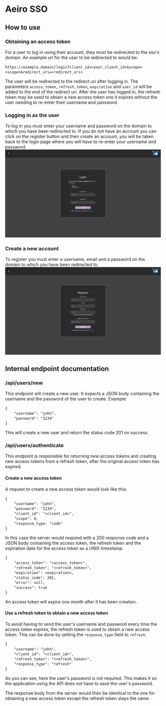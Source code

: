 # **Aeiro SSO**

## **How to use**

### Obtaining an access token
For a user to log in using their account, they must be redirected to the sso's domain. An example url for the user to be redirected to would be:

    https://example.domain/login?client_id=<your_client_id>&scope=<scope>&redirect_uri=<redirect_uri>

The user will be redirected to the redirect uri after logging in. The parameters `access_token`, `refresh_token`, `expiration` and `user_id` will be added to the end of the redirect uri. After the user has logged in, the refresh token may be used to obtain a new access token one it expires without the user needing to re-enter their username and password.

### Logging in as the user
To log in you must enter your username and password on the domain to which you have been redirected to. If you do not have an account you can click on the register button and then create an account, you will be taken back to the login page where you will have to re-enter your username and password.
![Login page](static/img/login.png)

### Create a new account
To register you must enter a username, email and a password on the domain to which you have been redirected to.
![Register page](static/img/register.png)

## **Internal endpoint documentation**

### /api/users/new
This endpoint will create a new user. It expects a JSON body containing the username and the password of the user to create. Example:

    {
        "username": "john",
        "password": "1234"
    }

This will create a new user and return the status code 201 on success.

### /api/users/authenticate
This endpoint is responsible for returning new access tokens and creating new access tokens from a refresh token, after the original access token has expired.

#### **Create a new access token**
A request to create a new access token would look like this:

    {
        "username": "john",
        "password": "1234",
        "client_id": "<client_id>",
        "scope": 0,
        "response_type: "code"
    }

In this case the server would respond with a 200 response code and a JSON body containing the access token, the refresh token and the expiration date for the access token as a UNIX timestamp.

    {
        "access_token": "<access_token>",
        "refresh_token": "<refresh_token>",
        "expiration": <expiration>,
        "status_code": 201,
        "error": null,
        "success": true
    }

An access token will expire one month after it has been creation.

#### **Use a refresh token to obtain a new access token**
To avoid having to send the user's username and password every time the access token expires, the refresh token is used to obtain a new access token. This can be done by setting the `response_type` field to `refresh`.

    {
        "username": "john",
        "client_id": "<client_id>",
        "refresh_token": "<refresh_token>",
        "response_type": "refresh"
    }

As you can see, here the user's password is not required. This makes it so the application using the API does not have to save the user's password.

The response body from the server would then be identical to the one for obtaining a new access token except the refresh token stays the same.